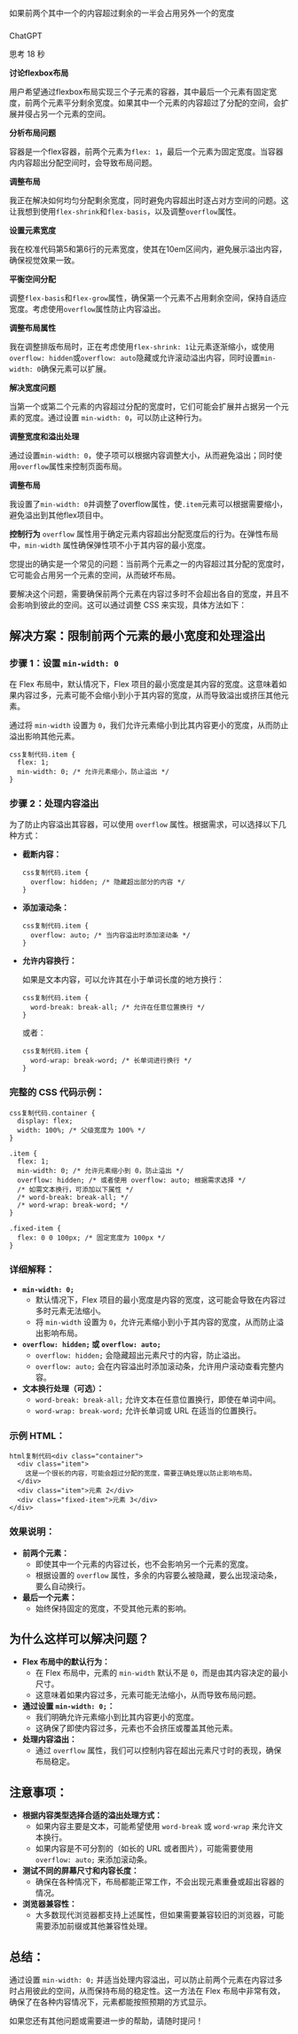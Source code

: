 如果前两个其中一个的内容超过剩余的一半会占用另外一个的宽度

#####

ChatGPT

思考 18 秒

**讨论flexbox布局**

用户希望通过flexbox布局实现三个子元素的容器，其中最后一个元素有固定宽度，前两个元素平分剩余宽度。如果其中一个元素的内容超过了分配的空间，会扩展并侵占另一个元素的空间。

**分析布局问题**

容器是一个flex容器，前两个元素为`flex: 1`，最后一个元素为固定宽度。当容器内内容超出分配空间时，会导致布局问题。

**调整布局**

我正在解决如何均匀分配剩余宽度，同时避免内容超出时逐占对方空间的问题。这让我想到使用`flex-shrink`和`flex-basis`，以及调整`overflow`属性。

**设置元素宽度**

我在校准代码第5和第6行的元素宽度，使其在10em区间内，避免展示溢出内容，确保视觉效果一致。

**平衡空间分配**

调整`flex-basis`和`flex-grow`属性，确保第一个元素不占用剩余空间，保持自适应宽度。考虑使用`overflow`属性防止内容溢出。

**调整布局属性**

我在调整排版布局时，正在考虑使用`flex-shrink: 1`让元素逐渐缩小，或使用`overflow: hidden`或`overflow: auto`隐藏或允许滚动溢出内容，同时设置`min-width: 0`确保元素可以扩展。

**解决宽度问题**

当第一个或第二个元素的内容超过分配的宽度时，它们可能会扩展并占据另一个元素的宽度。通过设置 `min-width: 0`，可以防止这种行为。

**调整宽度和溢出处理**

通过设置`min-width: 0`，使子项可以根据内容调整大小，从而避免溢出；同时使用`overflow`属性来控制页面布局。

**调整布局**

我设置了`min-width: 0`并调整了overflow属性，使`.item`元素可以根据需要缩小，避免溢出到其他flex项目中。

**控制行为**
`overflow` 属性用于确定元素内容超出分配宽度后的行为。在弹性布局中，`min-width` 属性确保弹性项不小于其内容的最小宽度。

您提出的确实是一个常见的问题：当前两个元素之一的内容超过其分配的宽度时，它可能会占用另一个元素的空间，从而破坏布局。

要解决这个问题，需要确保前两个元素在内容过多时不会超出各自的宽度，并且不会影响到彼此的空间。这可以通过调整 CSS 来实现，具体方法如下：

## **解决方案：限制前两个元素的最小宽度和处理溢出**

### **步骤 1：设置 `min-width: 0`**

在 Flex 布局中，默认情况下，Flex 项目的最小宽度是其内容的宽度。这意味着如果内容过多，元素可能不会缩小到小于其内容的宽度，从而导致溢出或挤压其他元素。

通过将 `min-width` 设置为 `0`，我们允许元素缩小到比其内容更小的宽度，从而防止溢出影响其他元素。

```
css复制代码.item {
  flex: 1;
  min-width: 0; /* 允许元素缩小，防止溢出 */
}
```

### **步骤 2：处理内容溢出**

为了防止内容溢出其容器，可以使用 `overflow` 属性。根据需求，可以选择以下几种方式：

- **截断内容：**

  ```
  css复制代码.item {
    overflow: hidden; /* 隐藏超出部分的内容 */
  }
  ```

- **添加滚动条：**

  ```
  css复制代码.item {
    overflow: auto; /* 当内容溢出时添加滚动条 */
  }
  ```

- **允许内容换行：**

  如果是文本内容，可以允许其在小于单词长度的地方换行：

  ```
  css复制代码.item {
    word-break: break-all; /* 允许在任意位置换行 */
  }
  ```

  或者：

  ```
  css复制代码.item {
    word-wrap: break-word; /* 长单词进行换行 */
  }
  ```

### **完整的 CSS 代码示例：**

```
css复制代码.container {
  display: flex;
  width: 100%; /* 父级宽度为 100% */
}

.item {
  flex: 1;
  min-width: 0; /* 允许元素缩小到 0，防止溢出 */
  overflow: hidden; /* 或者使用 overflow: auto; 根据需求选择 */
  /* 如需文本换行，可添加以下属性 */
  /* word-break: break-all; */
  /* word-wrap: break-word; */
}

.fixed-item {
  flex: 0 0 100px; /* 固定宽度为 100px */
}
```

### **详细解释：**

- **`min-width: 0;`**
  - 默认情况下，Flex 项目的最小宽度是内容的宽度，这可能会导致在内容过多时元素无法缩小。
  - 将 `min-width` 设置为 `0`，允许元素缩小到小于其内容的宽度，从而防止溢出影响布局。
- **`overflow: hidden;` 或 `overflow: auto;`**
  - `overflow: hidden;` 会隐藏超出元素尺寸的内容，防止溢出。
  - `overflow: auto;` 会在内容溢出时添加滚动条，允许用户滚动查看完整内容。
- **文本换行处理（可选）：**
  - `word-break: break-all;` 允许文本在任意位置换行，即使在单词中间。
  - `word-wrap: break-word;` 允许长单词或 URL 在适当的位置换行。

### **示例 HTML：**

```
html复制代码<div class="container">
  <div class="item">
    这是一个很长的内容，可能会超过分配的宽度，需要正确处理以防止影响布局。
  </div>
  <div class="item">元素 2</div>
  <div class="fixed-item">元素 3</div>
</div>
```

### **效果说明：**

- **前两个元素：**
  - 即使其中一个元素的内容过长，也不会影响另一个元素的宽度。
  - 根据设置的 `overflow` 属性，多余的内容要么被隐藏，要么出现滚动条，要么自动换行。
- **最后一个元素：**
  - 始终保持固定的宽度，不受其他元素的影响。

## **为什么这样可以解决问题？**

- **Flex 布局中的默认行为：**
  - 在 Flex 布局中，元素的 `min-width` 默认不是 `0`，而是由其内容决定的最小尺寸。
  - 这意味着如果内容过多，元素可能无法缩小，从而导致布局问题。
- **通过设置 `min-width: 0;`：**
  - 我们明确允许元素缩小到比其内容更小的宽度。
  - 这确保了即使内容过多，元素也不会挤压或覆盖其他元素。
- **处理内容溢出：**
  - 通过 `overflow` 属性，我们可以控制内容在超出元素尺寸时的表现，确保布局稳定。

## **注意事项：**

- **根据内容类型选择合适的溢出处理方式：**
  - 如果内容主要是文本，可能希望使用 `word-break` 或 `word-wrap` 来允许文本换行。
  - 如果内容是不可分割的（如长的 URL 或者图片），可能需要使用 `overflow: auto;` 来添加滚动条。
- **测试不同的屏幕尺寸和内容长度：**
  - 确保在各种情况下，布局都能正常工作，不会出现元素重叠或超出容器的情况。
- **浏览器兼容性：**
  - 大多数现代浏览器都支持上述属性，但如果需要兼容较旧的浏览器，可能需要添加前缀或其他兼容性处理。

## **总结：**

通过设置 `min-width: 0;` 并适当处理内容溢出，可以防止前两个元素在内容过多时占用彼此的空间，从而保持布局的稳定性。这一方法在 Flex 布局中非常有效，确保了在各种内容情况下，元素都能按照预期的方式显示。

如果您还有其他问题或需要进一步的帮助，请随时提问！
